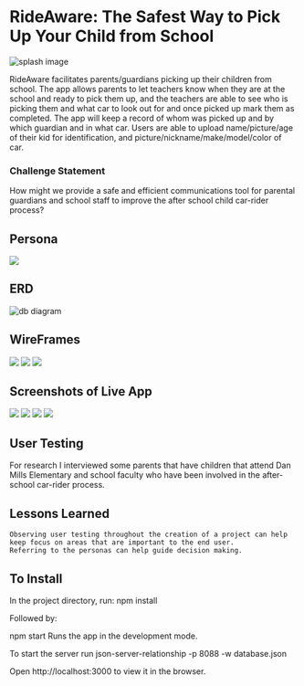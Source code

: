 # RideAware: The Safest Way to Pick Up Your Child from School

<img src="images/login_splash.jpg" alt="splash image">

RideAware facilitates parents/guardians picking up their children from school. The app allows parents to let teachers know when they are at the school and ready to pick them up, and the teachers are able to see who is picking them and what car to look out for and once picked up mark them as completed. The app will keep a record of whom was picked up and by which guardian and in what car. Users are able to upload name/picture/age of their kid for identification, and picture/nickname/make/model/color of car.


### Challenge Statement

How might we provide a safe and efficient communications tool for parental guardians and school staff to improve the after school child car-rider process?

## Persona
<img src="images/persona.jpg">

## ERD
<img src="images/db-capstone.jpg" alt="db diagram">

## WireFrames
<img src="images/IMG_9518.jpg">
<img src="images/IMG_9519.jpg">
<img src="images/IMG_9520.jpg">

## Screenshots of Live App
<img src="images/screenshot1">
<img src="images/screenshot2">
<img src="images/screenshot3">
<img src="images/screenshot4">

## User Testing

For research I interviewed some parents that have children that attend Dan Mills Elementary and school faculty who have been involved in the after-school car-rider process.

## Lessons Learned

    Observing user testing throughout the creation of a project can help keep focus on areas that are important to the end user.
    Referring to the personas can help guide decision making.

## To Install

In the project directory, run: npm install

Followed by:

npm start Runs the app in the development mode.

To start the server run json-server-relationship -p 8088 -w database.json

Open http://localhost:3000 to view it in the browser.
